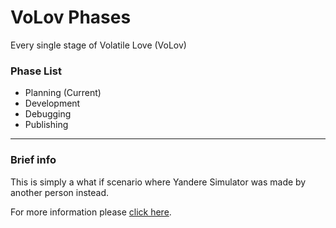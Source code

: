 # VoLov Phases
 Every single stage of Volatile Love (VoLov)

### Phase List

- Planning (Current)
- Development
- Debugging
- Publishing

----

### Brief info

This is simply a what if scenario where Yandere Simulator was made by another person instead.

For more information please [click here](https://github.com/Crimzega/VoLov_Phases/blob/main/planning/INFO.md).
